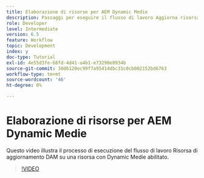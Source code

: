 ```yaml
---
title: Elaborazione di risorse per AEM Dynamic Medie
description: Passaggi per eseguire il flusso di lavoro Aggiorna risorsa DAM su una risorsa con Dynamic Medie abilitato.
role: Developer
level: Intermediate
version: 6.5
feature: Workflow
topic: Development
index: y
doc-type: Tutorial
exl-id: 4e55d3fe-68fd-4d41-a4b1-e73290e0934b
source-git-commit: 30d6120ec99f7a95414dbc31c0cb002152bd6763
workflow-type: tm+mt
source-wordcount: '46'
ht-degree: 0%

---
```


# Elaborazione di risorse per AEM Dynamic Medie

Questo video illustra il processo di esecuzione del flusso di lavoro Risorsa di aggiornamento DAM su una risorsa con Dynamic Medie abilitato.

>[!VIDEO](https://video.tv.adobe.com/v/335456?quality=12&learn=on)
